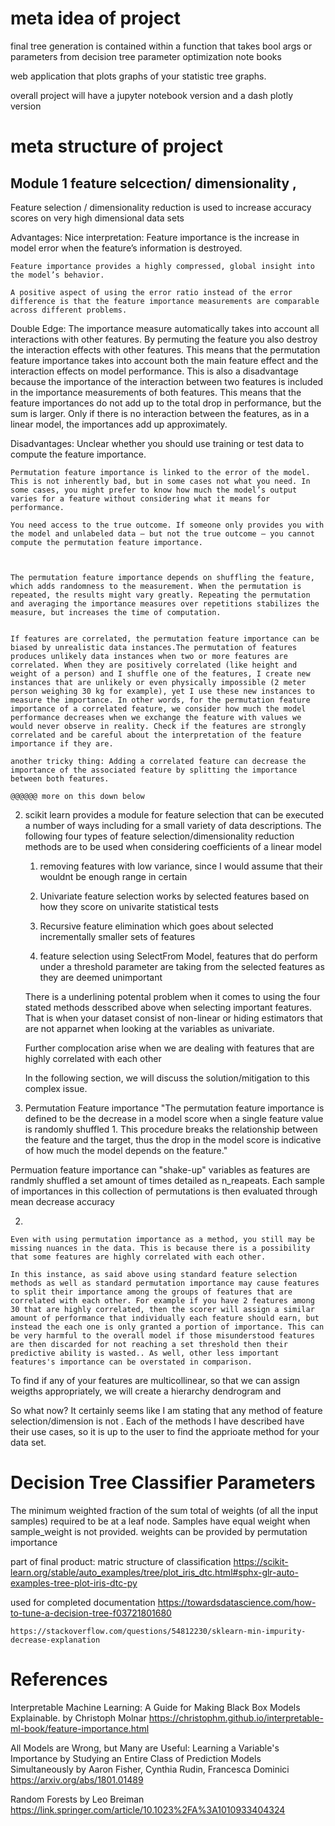 # meta idea of project 
final tree generation is contained within a function that takes bool args or parameters from decision tree parameter optimization note books


web application that plots graphs of your statistic tree graphs.

overall project will have a jupyter notebook version and a dash plotly version

# meta structure of project


## Module 1 feature selcection/ dimensionality , 
Feature selection / dimensionality reduction is used to increase accuracy scores on very high dimensional data sets 

Advantages: 
    Nice interpretation: Feature importance is the increase in model error when the feature’s information is destroyed.

    Feature importance provides a highly compressed, global insight into the model’s behavior.

    A positive aspect of using the error ratio instead of the error difference is that the feature importance measurements are comparable across different problems.
Double Edge:
    The importance measure automatically takes into account all interactions with other features. By permuting the feature you also destroy the interaction effects with other features. This means that the permutation feature importance takes into account both the main feature effect and the interaction effects on model performance. This is also a disadvantage because the importance of the interaction between two features is included in the importance measurements of both features. This means that the feature importances do not add up to the total drop in performance, but the sum is larger. Only if there is no interaction between the features, as in a linear model, the importances add up approximately.

Disadvantages:
    Unclear whether you should use training or test data to compute the feature importance.

    Permutation feature importance is linked to the error of the model. This is not inherently bad, but in some cases not what you need. In some cases, you might prefer to know how much the model’s output varies for a feature without considering what it means for performance. 

    You need access to the true outcome. If someone only provides you with the model and unlabeled data – but not the true outcome – you cannot compute the permutation feature importance.



    The permutation feature importance depends on shuffling the feature, which adds randomness to the measurement. When the permutation is repeated, the results might vary greatly. Repeating the permutation and averaging the importance measures over repetitions stabilizes the measure, but increases the time of computation.


    If features are correlated, the permutation feature importance can be biased by unrealistic data instances.The permutation of features produces unlikely data instances when two or more features are correlated. When they are positively correlated (like height and weight of a person) and I shuffle one of the features, I create new instances that are unlikely or even physically impossible (2 meter person weighing 30 kg for example), yet I use these new instances to measure the importance. In other words, for the permutation feature importance of a correlated feature, we consider how much the model performance decreases when we exchange the feature with values we would never observe in reality. Check if the features are strongly correlated and be careful about the interpretation of the feature importance if they are.

    another tricky thing: Adding a correlated feature can decrease the importance of the associated feature by splitting the importance between both features. 

    @@@@@@ more on this down below


2. scikit learn provides a module for feature selection that can be executed a number of ways including for a small variety of data descriptions. The following four types of feature selection/dimensionality reduction methods are to be used when considering coefficients of a linear model

    1. removing features with low variance, since I would assume that their wouldnt be enough range in certain

    2. Univariate feature selection works by selected features based on how they score on univarite statistical tests

    3. Recursive feature elimination which goes about selected incrementally smaller sets of features

    4. feature selection using SelectFrom Model, features that do perform under a threshold parameter are taking from the selected features as they are deemed unimportant

    There is a underlining potental problem when it comes to using the four stated methods desscribed above when selecting important features. That is when your dataset consist of non-linear or hiding estimators that are not apparnet when looking at the variables as univariate. 

    Further complocation arise when we are dealing with features that are highly correlated with each other

    In the following section, we will discuss the solution/mitigation to this complex issue.

2. Permutation Feature importance
"The permutation feature importance is defined to be the decrease in a model score when a single feature value is randomly shuffled 1. This procedure breaks the relationship between the feature and the target, thus the drop in the model score is indicative of how much the model depends on the feature."

Permuation feature importance can "shake-up" variables as features are randmly shuffled  a set amount of times detailed as n_reapeats. Each sample of importances in this collection of permutations is then evaluated through mean decrease accuracy
    
2. 
    
    Even with using permutation importance as a method, you still may be missing nuances in the data. This is because there is a possibility that some features are highly correlated with each other.

    In this instance, as said above using standard feature selection methods as well as standard permutation importance may cause features to split their importance among the groups of features that are correlated with each other. For example if you have 2 features among 30 that are highly correlated, then the scorer will assign a similar amount of performance that individually each feature should earn, but instead the each one is only granted a portion of importance. This can be very harmful to the overall model if those misunderstood features are then discarded for not reaching a set threshold then their predictive ability is wasted.. As well, other less important features's importance can be overstated in comparison.


To find if any of your features are multicollinear, so that we can assign weigths appropriately, we will create a hierarchy dendrogram and



So what now? It certainly seems like I am stating that any method of feature selection/dimension is not          . Each of the methods I have described have their use cases, so it is up to the user to find the apprioate method for your data set. 




# Decision Tree Classifier Parameters

The minimum weighted fraction of the sum total of weights (of all the input samples) required to be at a leaf node. Samples have equal weight when sample_weight is not provided. weights can be provided by permutation importance










part of final product: matric structure of classification
    https://scikit-learn.org/stable/auto_examples/tree/plot_iris_dtc.html#sphx-glr-auto-examples-tree-plot-iris-dtc-py



used for completed documentation
    https://towardsdatascience.com/how-to-tune-a-decision-tree-f03721801680

    https://stackoverflow.com/questions/54812230/sklearn-min-impurity-decrease-explanation




# References
Interpretable Machine Learning: A Guide for Making Black Box Models Explainable.
by
Christoph Molnar
https://christophm.github.io/interpretable-ml-book/feature-importance.html


All Models are Wrong, but Many are Useful: Learning a Variable's Importance by Studying an Entire Class of Prediction Models Simultaneously
by
Aaron Fisher, Cynthia Rudin, Francesca Dominici
https://arxiv.org/abs/1801.01489


Random Forests
by
Leo Breiman
https://link.springer.com/article/10.1023%2FA%3A1010933404324
